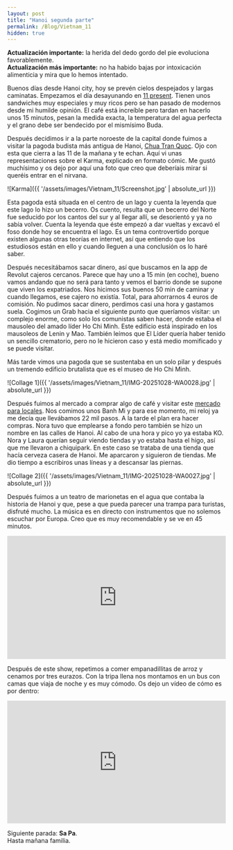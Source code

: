 ```yaml
---
layout: post
title: "Hanoi segunda parte"
permalink: /Blog/Vietnam_11
hidden: true
---
```


**Actualización importante:** la herida del dedo gordo del pie evoluciona favorablemente.  
**Actualización más importante:** no ha habido bajas por intoxicación alimenticia y mira que lo hemos intentado.

Buenos días desde Hanoi city, hoy se prevén cielos despejados y largas caminatas. Empezamos el día desayunando en [11 present](https://maps.app.goo.gl/vi8Ms1s4bUgK7dsW7). Tienen unos sandwiches muy especiales y muy ricos pero se han pasado de modernos desde mi humilde opinión. El café está increíble pero tardan en hacerlo unos 15 minutos, pesan la medida exacta, la temperatura del agua perfecta y el grano debe ser bendecido por el mismísimo Buda.  

Después decidimos ir a la parte noroeste de la capital donde fuimos a visitar la pagoda budista más antigua de Hanoi, [Chua Tran Quoc](https://maps.app.goo.gl/JTBKV7UNKfAc2Sc58). Ojo con esta que cierra a las 11 de la mañana y te echan. Aquí vi unas representaciones sobre el Karma, explicado en formato cómic. Me gustó muchísimo y os dejo por aquí una foto que creo que deberíais mirar si queréis entrar en el nirvana.  

![Karma]({{ '/assets/images/Vietnam_11/Screenshot.jpg' | absolute_url }})

Esta pagoda está situada en el centro de un lago y cuenta la leyenda que este lago lo hizo un becerro. Os cuento, resulta que un becerro del Norte fue seducido por los cantos del sur y al llegar allí, se desorientó y ya no sabía volver. Cuenta la leyenda que éste empezó a dar vueltas y excavó el foso donde hoy se encuentra el lago. Es un tema controvertido porque existen algunas otras teorías en internet, así que entiendo que los estudiosos están en ello y cuando lleguen a una conclusión os lo haré saber.  

Después necesitábamos sacar dinero, así que buscamos en la app de Revolut cajeros cercanos. Parece que hay uno a 15 min (en coche), bueno vamos andando que no será para tanto y vemos el barrio donde se supone que viven los expatriados. Nos hicimos sus buenos 50 min de caminar y cuando llegamos, ese cajero no existía. Total, para ahorrarnos 4 euros de comisión. No pudimos sacar dinero, perdimos casi una hora y gastamos suela. Cogimos un Grab hacia el siguiente punto que queríamos visitar: un complejo enorme, como solo los comunistas saben hacer, donde estaba el mausoleo del amado líder Ho Chi Minh. Este edificio está inspirado en los mausoleos de Lenin y Mao. También leímos que El Líder quería haber tenido un sencillo crematorio, pero no le hicieron caso y está medio momificado y se puede visitar.  

Más tarde vimos una pagoda que se sustentaba en un solo pilar y después un tremendo edificio brutalista que es el museo de Ho Chi Minh.  

![Collage 1]({{ '/assets/images/Vietnam_11/IMG-20251028-WA0028.jpg' | absolute_url }})

Después fuimos al mercado a comprar algo de café y visitar este [mercado para locales](https://maps.app.goo.gl/s3Ed2v8jSFpte3Tm8). Nos comimos unos Banh Mi y para ese momento, mi reloj ya me decía que llevábamos 22 mil pasos. A la tarde el plan era hacer compras. Nora tuvo que emplearse a fondo pero también se hizo un nombre en las calles de Hanoi. Al cabo de una hora y pico yo ya estaba KO. Nora y Laura querían seguir viendo tiendas y yo estaba hasta el higo, así que me llevaron a chiquipark. En este caso se trataba de una tienda que hacía cerveza casera de Hanoi. Me aparcaron y siguieron de tiendas. Me dio tiempo a escribiros unas líneas y a descansar las piernas.  

![Collage 2]({{ '/assets/images/Vietnam_11/IMG-20251028-WA0027.jpg' | absolute_url }})

Después fuimos a un teatro de marionetas en el agua que contaba la historia de Hanoi y que, pese a que pueda parecer una trampa para turistas, disfruté mucho. La música es en directo con instrumentos que no solemos escuchar por Europa. Creo que es muy recomendable y se ve en 45 minutos.  

<div style="position: relative; padding-bottom: 56.25%; height: 0; overflow: hidden; max-width: 100%;">
  <iframe src="https://www.youtube.com/embed/6gOgNR128_o" frameborder="0" allowfullscreen style="position: absolute; top: 0; left: 0; width: 100%; height: 100%;"></iframe>
</div>

Después de este show, repetimos a comer empanadillitas de arroz y cenamos por tres eurazos. Con la tripa llena nos montamos en un bus con camas que viaja de noche y es muy cómodo. Os dejo un vídeo de cómo es por dentro:  

<div style="position: relative; padding-bottom: 56.25%; height: 0; overflow: hidden; max-width: 100%;">
  <iframe src="https://www.youtube.com/embed/mfjKq8moS4I" frameborder="0" allowfullscreen style="position: absolute; top: 0; left: 0; width: 100%; height: 100%;"></iframe>
</div>

Siguiente parada: **Sa Pa**.  
Hasta mañana familia.